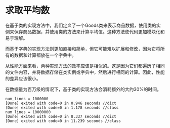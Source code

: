 # 求取平均数

在基于类的实现方法中，我们定义了一个Goods类来表示商品数据，使用类的实例来保存商品数据，并使用类的方法来计算平均值。这种方法使代码更加模块化和易于理解。

而基于字典的实现方法则更加直接和简单，但它可能难以扩展和修改，因为它将所有的数据和计算都放在一个字典中。

从性能方面来看，两种实现方法的效率应该是相似的。这是因为它们都遍历了相同的文件内容，并将数据存储在类实例或字典中，然后进行相同的计算。因此，性能的差异应该很小。

在数据量为百万级的情况下，基于类的实现方法会消耗额外的大约30%的时间。

```
num_lines = 1000000
[Done] exited with code=0 in 0.946 seconds //dict
[Done] exited with code=0 in 1.178 seconds //class
num_lines = 10000000
[Done] exited with code=0 in 8.337 seconds //dict
[Done] exited with code=0 in 11.239 seconds //class
```


